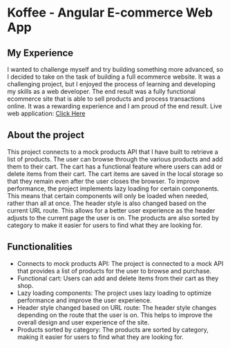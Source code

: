 # Koffee - Angular E-commerce Web App

## My Experience
I wanted to challenge myself and try building something more advanced, so I decided to take on the task of building a full ecommerce website. It was a challenging project, but I enjoyed the process of learning and developing my skills as a web developer. The end result was a fully functional ecommerce site that is able to sell products and process transactions online. It was a rewarding experience and I am proud of the end result.
Live web application: <a href="https://dazzling-piroshki-f56cb2.netlify.app/">Click Here</a></p>


## About the project
This project connects to a mock products API that I have built to retrieve a list of products. The user can browse through the various products and add them to their cart. The cart has a functional feature where users can add or delete items from their cart. The cart items are saved in the local storage so that they remain even after the user closes the browser.
To improve performance, the project implements lazy loading for certain components. This means that certain components will only be loaded when needed, rather than all at once.
The header style is also changed based on the current URL route. This allows for a better user experience as the header adjusts to the current page the user is on.
The products are also sorted by category to make it easier for users to find what they are looking for.

## Functionalities
<ul>
    <li>Connects to mock products API: The project is connected to a mock API that provides a list of products for the user to browse and purchase.</li>
    <li>Functional cart: Users can add and delete items from their cart as they shop.</li>
    <li>Lazy loading components: The project uses lazy loading to optimize performance and improve the user experience.</li>
    <li>Header style changed based on URL route: The header style changes depending on the route that the user is on. This helps to improve the overall design and user experience of the site.</li>
    <li>Products sorted by category: The products are sorted by category, making it easier for users to find what they are looking for.</li>
</ul>